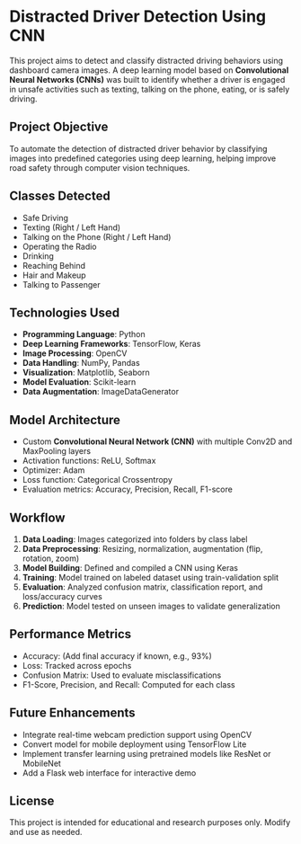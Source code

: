 # Distracted Driver Detection Using CNN

This project aims to detect and classify distracted driving behaviors using dashboard camera images. A deep learning model based on **Convolutional Neural Networks (CNNs)** was built to identify whether a driver is engaged in unsafe activities such as texting, talking on the phone, eating, or is safely driving.

## Project Objective

To automate the detection of distracted driver behavior by classifying images into predefined categories using deep learning, helping improve road safety through computer vision techniques.

## Classes Detected

- Safe Driving  
- Texting (Right / Left Hand)  
- Talking on the Phone (Right / Left Hand)  
- Operating the Radio  
- Drinking  
- Reaching Behind  
- Hair and Makeup  
- Talking to Passenger  

## Technologies Used

- **Programming Language**: Python  
- **Deep Learning Frameworks**: TensorFlow, Keras  
- **Image Processing**: OpenCV  
- **Data Handling**: NumPy, Pandas  
- **Visualization**: Matplotlib, Seaborn  
- **Model Evaluation**: Scikit-learn  
- **Data Augmentation**: ImageDataGenerator  

## Model Architecture

- Custom **Convolutional Neural Network (CNN)** with multiple Conv2D and MaxPooling layers  
- Activation functions: ReLU, Softmax  
- Optimizer: Adam  
- Loss function: Categorical Crossentropy  
- Evaluation metrics: Accuracy, Precision, Recall, F1-score

## Workflow

1. **Data Loading**: Images categorized into folders by class label  
2. **Data Preprocessing**: Resizing, normalization, augmentation (flip, rotation, zoom)  
3. **Model Building**: Defined and compiled a CNN using Keras  
4. **Training**: Model trained on labeled dataset using train-validation split  
5. **Evaluation**: Analyzed confusion matrix, classification report, and loss/accuracy curves  
6. **Prediction**: Model tested on unseen images to validate generalization

## Performance Metrics

- Accuracy: (Add final accuracy if known, e.g., 93%)  
- Loss: Tracked across epochs  
- Confusion Matrix: Used to evaluate misclassifications  
- F1-Score, Precision, and Recall: Computed for each class

## Future Enhancements

- Integrate real-time webcam prediction support using OpenCV  
- Convert model for mobile deployment using TensorFlow Lite  
- Implement transfer learning using pretrained models like ResNet or MobileNet  
- Add a Flask web interface for interactive demo

## License

This project is intended for educational and research purposes only. Modify and use as needed.
